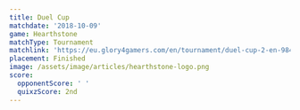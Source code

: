 ```yaml
---
title: Duel Cup
matchdate: '2018-10-09'
game: Hearthstone
matchType: Tournament
matchlink: 'https://eu.glory4gamers.com/en/tournament/duel-cup-2-en-98469/infos'
placement: Finished
image: /assets/image/articles/hearthstone-logo.png
score:
  opponentScore: ' '
  quixzScore: 2nd
---
```


